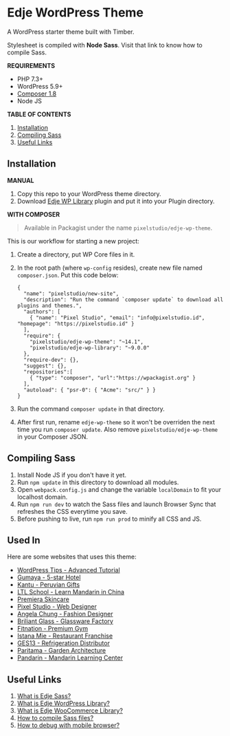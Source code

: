 # Edje WordPress Theme

A WordPress starter theme built with Timber.

Stylesheet is compiled with **Node Sass**. Visit that link to know how to compile Sass.

**REQUIREMENTS**

- PHP 7.3+
- WordPress 5.9+
- [Composer 1.8](https://getcomposer.org/)
- Node JS

**TABLE OF CONTENTS**

1. [Installation](#installation)
1. [Compiling Sass](#compiling-sass)
1. [Useful Links](#useful-links)

## Installation

**MANUAL**

1. Copy this repo to your WordPress theme directory.
1. Download [Edje WP Library](https://github.com/hrsetyono/edje-wp-library) plugin and put it into your Plugin directory.

**WITH COMPOSER**

> Available in Packagist under the name `pixelstudio/edje-wp-theme`.

This is our workflow for starting a new project:

1. Create a directory, put WP Core files in it.

1. In the root path (where `wp-config` resides), create new file named `composer.json`. Put this code below:

    ```
    {
      "name": "pixelstudio/new-site",
      "description": "Run the command `composer update` to download all plugins and themes.",
      "authors": [
        { "name": "Pixel Studio", "email": "info@pixelstudio.id", "homepage": "https://pixelstudio.id" }
      ],
      "require": {
        "pixelstudio/edje-wp-theme": "~14.1",
        "pixelstudio/edje-wp-library": "~9.0.0"
      },
      "require-dev": {},
      "suggest": {},
      "repositories":[
        { "type": "composer", "url":"https://wpackagist.org" }
      ],
      "autoload": { "psr-0": { "Acme": "src/" } }
    }
    ```

1. Run the command `composer update` in that directory.

1. After first run, rename `edje-wp-theme` so it won't be overriden the next time you run `composer update`. Also remove `pixelstudio/edje-wp-theme` in your Composer JSON.

## Compiling Sass

1. Install Node JS if you don't have it yet.
1. Run `npm update` in this directory to download all modules.
1. Open `webpack.config.js` and change the variable `localDomain` to fit your localhost domain.
1. Run `npm run dev` to watch the Sass files and launch Browser Sync that refreshes the CSS everytime you save.
1. Before pushing to live, run `npm run prod` to minify all CSS and JS.

## Used In

Here are some websites that uses this theme:

- [WordPress Tips - Advanced Tutorial](https://wptips.dev)
- [Gumaya - 5-star Hotel](https://gumayatowerhotel.com)
- [Kantu - Peruvian Gifts](https://mikantu.com)
- [LTL School - Learn Mandarin in China](https://ltl-school.com)
- [Premiera Skincare](https://premieraskincare.com/)
- [Pixel Studio - Web Designer](https://pixelstudio.id)
- [Angela Chung - Fashion Designer](https://angela-chung.com)
- [Briliant Glass - Glassware Factory](https://briliant.glass)
- [Fitnation - Premium Gym](https://fitnation.co.id)
- [Istana Mie - Restaurant Franchise](https://istanamie.com)
- [GES13 - Refrigeration Distributor](https://ges13.com)
- [Paritama - Garden Architecture](https://paritama.com)
- [Pandarin - Mandarin Learning Center](https://pandarin.net)

## Useful Links

1. [What is Edje Sass?](https://github.com/hrsetyono/edje/wiki)
1. [What is Edje WordPress Library?](https://github.com/hrsetyono/edje-wp-library)
1. [What is Edje WooCommerce Library?](https://github.com/hrsetyono/edje-wc-library)
1. [How to compile Sass files?](https://github.com/hrsetyono/edje/wiki#installation)
1. [How to debug with mobile browser?](https://github.com/hrsetyono/generator-edje/wiki/My-Workflow#debugging-in-mobile)
